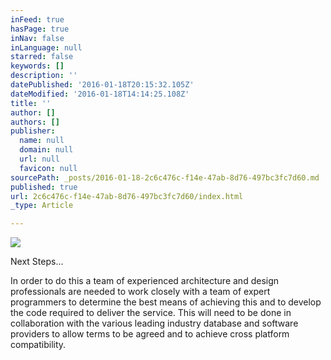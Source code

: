 ```yaml
---
inFeed: true
hasPage: true
inNav: false
inLanguage: null
starred: false
keywords: []
description: ''
datePublished: '2016-01-18T20:15:32.105Z'
dateModified: '2016-01-18T14:14:25.108Z'
title: ''
author: []
authors: []
publisher:
  name: null
  domain: null
  url: null
  favicon: null
sourcePath: _posts/2016-01-18-2c6c476c-f14e-47ab-8d76-497bc3fc7d60.md
published: true
url: 2c6c476c-f14e-47ab-8d76-497bc3fc7d60/index.html
_type: Article

---
```

![](https://the-grid-user-content.s3-us-west-2.amazonaws.com/15539904-cd15-4375-978e-2bb09e81fdb5.jpg)

Next Steps... 

In order to do this a team of experienced architecture and design professionals are needed to work closely 
with a team of expert programmers to determine the best means of achieving this and to develop the code 
required to deliver the service. This will need to be done in collaboration with the various leading industry 
database and software providers to allow terms to be agreed and to achieve cross platform compatibility.